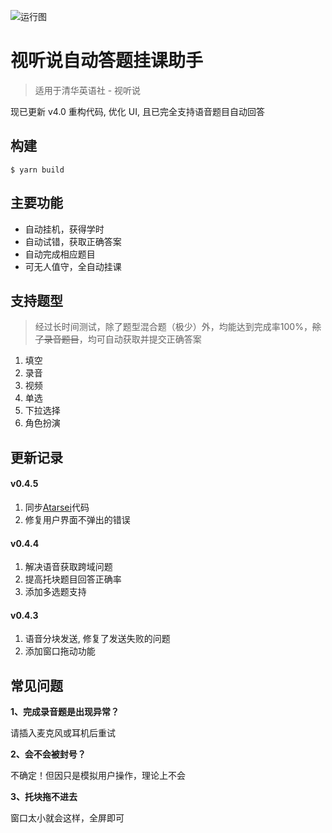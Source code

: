 ![运行图](https://raw.githubusercontent.com/hyunsssssssss/ShiTingShuo/master/docs/pic_v4.png)

# 视听说自动答题挂课助手

> 适用于清华英语社 - 视听说

现已更新 v4.0 重构代码, 优化 UI, 且已完全支持语音题目自动回答

## 构建
```
$ yarn build
```

## 主要功能
- 自动挂机，获得学时
- 自动试错，获取正确答案
- 自动完成相应题目
- 可无人值守，全自动挂课

## 支持题型
> 经过长时间测试，除了题型混合题（极少）外，均能达到完成率100%，<del>除了录音题目</del>，均可自动获取并提交正确答案
1. 填空
2. 录音
3. 视频
4. 单选
5. 下拉选择
6. 角色扮演

## 更新记录

#### v0.4.5
1. 同步[Atarsei](https://greasyfork.org/zh-CN/scripts/452423-%E6%B8%85%E5%8D%8E%E7%A4%BE%E8%A7%86%E5%90%AC%E8%AF%B4%E4%BF%AE%E6%94%B9%E7%89%88-%E8%87%AA%E5%8A%A8%E7%AD%94%E9%A2%98)代码
2. 修复用户界面不弹出的错误

#### v0.4.4
1. 解决语音获取跨域问题
2. 提高托块题目回答正确率
3. 添加多选题支持

#### v0.4.3
1. 语音分块发送, 修复了发送失败的问题
2. 添加窗口拖动功能

## 常见问题

**1、完成录音题是出现异常？**

请插入麦克风或耳机后重试

**2、会不会被封号？**

不确定！但因只是模拟用户操作，理论上不会

**3、托块拖不进去**

窗口太小就会这样，全屏即可



